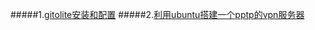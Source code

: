 #####1.[gitolite安装和配置](https://github.com/iTianchuang/gitolite-usage/wiki/gitolite%E5%AE%89%E8%A3%85%E5%92%8C%E9%85%8D%E7%BD%AE)
#####2.[利用ubuntu搭建一个pptp的vpn服务器](https://github.com/iTianchuang/gitolite-usage/wiki/%E5%88%A9%E7%94%A8ubuntu%E6%90%AD%E5%BB%BA%E4%B8%80%E4%B8%AApptp%E7%9A%84vpn%E6%9C%8D%E5%8A%A1%E5%99%A8)
